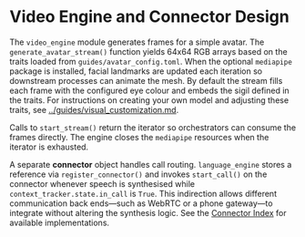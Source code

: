 # Video Engine and Connector Design

The `video_engine` module generates frames for a simple avatar. The
`generate_avatar_stream()` function yields 64x64 RGB arrays based on the traits
loaded from `guides/avatar_config.toml`. When the optional `mediapipe` package is
installed, facial landmarks are updated each iteration so downstream processes
can animate the mesh. By default the stream fills each frame with the configured
eye colour and embeds the sigil defined in the traits.
For instructions on creating your own model and adjusting these traits, see
[../guides/visual_customization.md](../guides/visual_customization.md).

Calls to `start_stream()` return the iterator so orchestrators can consume the
frames directly. The engine closes the `mediapipe` resources when the iterator is
exhausted.

A separate **connector** object handles call routing. `language_engine` stores a
reference via `register_connector()` and invokes `start_call()` on the connector
whenever speech is synthesised while `context_tracker.state.in_call` is `True`.
This indirection allows different communication back ends—such as WebRTC or a
phone gateway—to integrate without altering the synthesis logic. See the
[Connector Index](connectors/CONNECTOR_INDEX.md) for available implementations.
